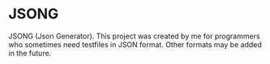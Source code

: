 # JSONG
JSONG (Json Generator). This project was created by me for programmers who sometimes need testfiles in JSON format. Other formats may be added in the future.
